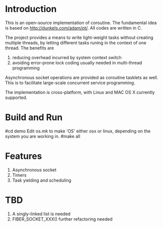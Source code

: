 # Introduction
This is an open-source implementation of coroutine. The fundamental idea is based on http://dunkels.com/adam/pt/. All codes are written in C.

The project provides a means to write light-weight tasks without creating multiple threads, by letting different tasks runing in the context of one thread. The benefits are
1. reducing overhead incurred by system context switch
2. avoiding error-prone lock coding usually needed in multi-thread programming

Asynchronous socket operations are provided as coroutine tasklets as well. This is to facilitate large-scale concurrent service programming.

The implementation is cross-platform, with Linux and MAC OS X currently supported.

# Build and Run
\#cd demo
Edit os.mk to make 'OS' either osx or linux, depending on the system you are working in.
\#make all

# Features
1. Asynchronous socket
2. Timers
3. Task yielding and scheduling

# TBD
1. A singly-linked list is needed
2. FIBER_SOCKET_XXX() further refactoring needed
